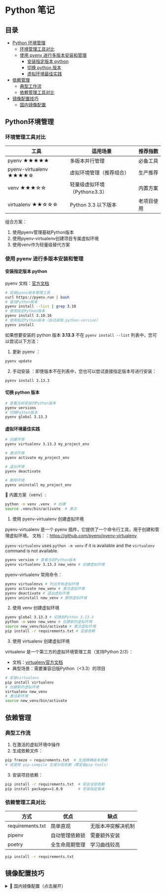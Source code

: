 # Python 笔记

## 目录
- [Python 环境管理](#python环境管理)
  - [环境管理工具对比](#环境管理工具对比)
  - [使用 pyenv 进行多版本安装和管理](#使用-pyenv-进行多版本安装和管理)
    - [安装指定版本 python](#安装指定版本-python)
    - [切换 python 版本](#切换-python-版本)
    - [虚拟环境最佳实践](#虚拟环境最佳实践)
- [依赖管理](#依赖管理)
  - [典型工作流](#典型工作流)
  - [依赖管理工具对比](#依赖管理工具对比)
- [镜像配置技巧](#镜像配置技巧)
  - [国内镜像配置](#国内镜像配置)

## Python环境管理

### 环境管理工具对比

| 工具                | 适用场景                      | 推荐指数 |
|-------------------|---------------------------|--------|
| pyenv ★★★★★      | 多版本并行管理               | 必备工具 |
| pyenv-virtualenv ★★★★☆ | 虚拟环境管理（推荐组合）      | 生产推荐 |
| venv ★★★☆☆        | 轻量级虚拟环境（Python≥3.3） | 内置方案 |
| virtualenv ★★☆☆☆        | Python 3.3 以下版本 | 老项目使用 |

组合方案：
1. 使用pyenv管理基础Python版本
2. 使用pyenv-virtualenv创建项目专属虚拟环境
3. 使用venv作为轻量级替代方案

### 使用 pyenv 进行多版本安装和管理

#### 安装指定版本 python

pyenv 文档：[官方文档](https://github.com/pyenv/pyenv)

```bash
# 安装pyenv版本管理工具
curl https://pyenv.run | bash
# 查找Python版本
pyenv install --list | grep 3.10
# 使用指定Python版本
pyenv install 3.10.16
# 使用指定Python版本（自动读取.python-version）
pyenv install
```
如果想要安装的 python 版本 **3.13.3** 不在 `pyenv install --list` 列表中，您可以尝试以下方法：
1. 更新 pyenv ：
```bash
pyenv update
 ```
2. 手动安装 ：即使版本不在列表中，您也可以尝试直接指定版本号进行安装：
```bash
pyenv install 3.13.3
 ```

#### 切换 python 版本
```bash
# 查看当前安装的Python版本
pyenv versions
# 切换Python版本
pyenv global 3.13.3
```

#### 虚拟环境最佳实践

```bash
# 创建环境
pyenv virtualenv 3.13.3 my_project_env

# 激活环境
pyenv activate my_project_env

# 退出环境
pyenv deactivate

# 删除环境
pyenv uninstall my_project_env
```

🔔 内置方案（venv）:
```bash
python -m venv .venv  # 创建
source .venv/bin/activate  # 激活
```

1. 使用 pyenv-virtualenv 创建虚拟环境

pyenv-virtualenv 是一个 pyenv 插件，它提供了一个命令行工具，用于创建和管理虚拟环境。
文档：：https://github.com/pyenv/pyenv-virtualenv

`pyenv-virtualenv` uses `python -m venv` if it is available and the `virtualenv` command is not available.

```bash
pyenv version # 查看当前Python版本
pyenv virtualenv 3.13.3 new_venv # 创建虚拟环境
 ```

pyenv-virtualenv 常用命令：
```bash
pyenv virtualenvs # 列出所有虚拟环境
pyenv activate new_venv # 激活虚拟环境
pyenv deactivate # 退出虚拟环境
pyenv uninstall new_venv # 删除虚拟环境
 ```


2. 使用 venv 创建虚拟环境

```bash
pyenv global 3.13.3 # 切换到Python 3.13.3
python -m venv new_venv # 创建新的虚拟环境
source new_venv/bin/activate # 激活虚拟环境
pip install -r requirements.txt # 安装依赖
 ```

3. 使用 virtualenv 创建虚拟环境

virtualenv 是一个第三方的虚拟环境管理工具（支持Python 2/3）：
- 文档：[virtualenv官方文档](https://virtualenv.pypa.io/)
- 典型场景：需要兼容旧版Python（<3.3）的项目

```bash
# 安装virtualenv
pip install virtualenv
# 创建新的虚拟环境
virtualenv new_venv
# 激活新环境
source new_venv/bin/activate
 ```

## 依赖管理

### 典型工作流
1. 在激活的虚拟环境中操作
2. 生成依赖文件：
```bash
pip freeze > requirements.txt  # 生成精确版本依赖
# 或使用 pip-compile 生成分层依赖（需安装pip-tools）
```
3. 安装项目依赖：
```bash
pip install -r requirements.txt  # 安装全部依赖
pip install package==1.0.0       # 安装指定版本
```

### 依赖管理工具对比
| 方式                | 优点                      | 缺点                 |
|---------------------|--------------------------|----------------------|
| requirements.txt    | 简单直观                  | 无版本冲突解决机制    |
| pipenv              | 自动管理依赖锁            | 需要额外安装          |
| poetry              | 全生命周期管理            | 学习曲线较高          |
```bash
pip install -r requirements.txt
```

## 镜像配置技巧

<details>
<summary>📌 国内镜像配置（点击展开）</summary>

```bash
# 临时使用
pip install -i https://pypi.tuna.tsinghua.edu.cn/simple package

# 永久配置
mkdir -p ~/pip && cat > ~/pip/pip.ini << EOF
[global]
index-url = https://pypi.tuna.tsinghua.edu.cn/simple
[install]
trusted-host = pypi.tuna.tsinghua.edu.cn
EOF
```

支持镜像源：
- 清华：`https://pypi.tuna.tsinghua.edu.cn/simple`
- 阿里云：`https://mirrors.aliyun.com/pypi/simple/`
</details>
